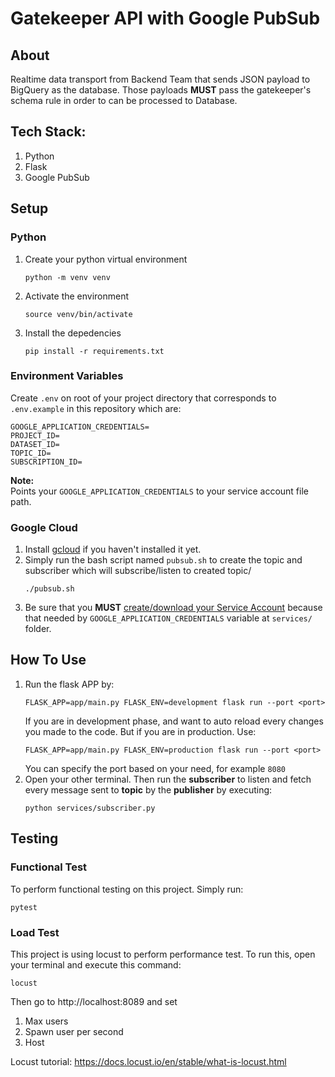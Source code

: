 # Gatekeeper API with Google PubSub
## About
Realtime data transport from Backend Team that sends JSON payload to BigQuery as the database. Those payloads **MUST** pass the gatekeeper's schema rule in order to can be processed to Database.


## Tech Stack:
1. Python
2. Flask
3. Google PubSub

## Setup
### Python
1. Create your python virtual environment
   ```
   python -m venv venv
   ```
2. Activate the environment
   ```
   source venv/bin/activate
   ```
3. Install the depedencies
   ```
   pip install -r requirements.txt
   ```

### Environment Variables
Create `.env` on root of your project directory that corresponds to `.env.example` in this repository which are:
```
GOOGLE_APPLICATION_CREDENTIALS=
PROJECT_ID=
DATASET_ID=
TOPIC_ID=
SUBSCRIPTION_ID=
```
**Note:**<br>
Points your `GOOGLE_APPLICATION_CREDENTIALS` to your service account file path.

### Google Cloud
1. Install [gcloud](https://cloud.google.com/sdk/docs/quickstart) if you haven't installed it yet.
2. Simply run the bash script named `pubsub.sh` to create the topic and subscriber which will subscribe/listen to created topic/
   ```
   ./pubsub.sh
   ```
3. Be sure that you **MUST** [create/download your Service Account](https://cloud.google.com/iam/docs/creating-managing-service-accounts) because that needed by `GOOGLE_APPLICATION_CREDENTIALS` variable at `services/` folder.

## How To Use
1. Run the flask APP by:
   ```
   FLASK_APP=app/main.py FLASK_ENV=development flask run --port <port>
   ```
   If you are in development phase, and want to auto reload every changes you made to the code.
   But if you are in production. Use:
   ```
   FLASK_APP=app/main.py FLASK_ENV=production flask run --port <port>
   ```
   You can specify the port based on your need, for example `8080`
2. Open your other terminal. Then run the **subscriber** to listen and fetch every message sent to **topic** by the **publisher** by executing:
   ```
   python services/subscriber.py
   ```

## Testing
  ### Functional Test
   To perform functional testing on this project. Simply run:
   ```
   pytest
   ```
  ### Load Test
  This project is using locust to perform performance test. To run this, open your terminal and execute this command:
  ```
  locust
  ```
  Then go to http://localhost:8089 and set
  1. Max users
  2. Spawn user per second
  3. Host 
  
  Locust tutorial: https://docs.locust.io/en/stable/what-is-locust.html